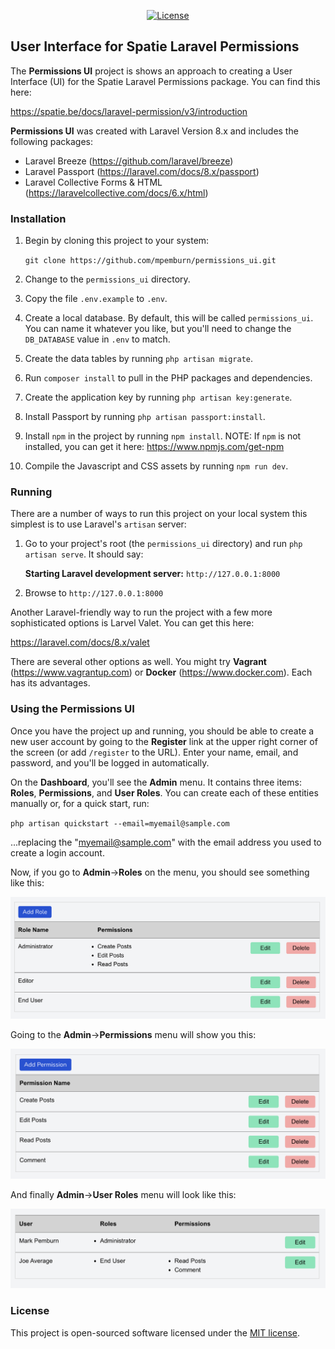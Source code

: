 
<p align="center">
<a href="https://packagist.org/packages/laravel/framework"><img src="https://img.shields.io/packagist/l/laravel/framework" alt="License"></a>
</p>

## User Interface for Spatie Laravel Permissions

The **Permissions UI** project is shows an approach to creating a User Interface (UI) for the Spatie Laravel Permissions package.  You can find this here:

https://spatie.be/docs/laravel-permission/v3/introduction

**Permissions UI** was created with Laravel Version 8.x and includes the following packages:
- Laravel Breeze (https://github.com/laravel/breeze)
- Laravel Passport (https://laravel.com/docs/8.x/passport)
- Laravel Collective Forms & HTML (https://laravelcollective.com/docs/6.x/html)

### Installation
1. Begin by cloning this project to your system:

    `git clone https://github.com/mpemburn/permissions_ui.git`

2. Change to the `permissions_ui` directory. 
3. Copy the file `.env.example` to `.env`.
4. Create a local database. By default, this will be called `permissions_ui`.  You can name it whatever you like, but you'll need to change the `DB_DATABASE` value in `.env` to match.
5. Create the data tables by running `php artisan migrate`.
6. Run `composer install` to pull in the PHP packages and dependencies.
7. Create the application key by running `php artisan key:generate`.
8. Install Passport by running `php artisan passport:install`.
9. Install `npm` in the project by running `npm install`. NOTE: If `npm` is not installed, you can get it here: https://www.npmjs.com/get-npm
10. Compile the Javascript and CSS assets by running `npm run dev`.

### Running
There are a number of ways to run this project on your local system this simplest is to use Laravel's `artisan` server:
1. Go to your project's root (the `permissions_ui` directory) and run `php artisan serve`.  It should say:

    **Starting Laravel development server:** `http://127.0.0.1:8000`
2. Browse to `http://127.0.0.1:8000`

Another Laravel-friendly way to run the project with a few more sophisticated options is Larvel Valet.  You can get this here:

https://laravel.com/docs/8.x/valet

There are several other options as well.  You might try **Vagrant** (https://www.vagrantup.com) or **Docker** (https://www.docker.com).  Each has its advantages.

### Using the Permissions UI
Once you have the project up and running, you should be able to create a new user account by going to the **Register** link at the upper right corner of the screen (or add `/register` to the URL).  Enter your name, email, and password, and you'll be logged in automatically.

On the **Dashboard**, you'll see the **Admin** menu.  It contains three items: **Roles**, **Permissions**, and **User Roles**. You can create each of these entities manually or, for a quick start, run:

`php artisan quickstart --email=myemail@sample.com`

...replacing the "myemail@sample.com" with the email address you used to create a login account.

Now, if you go to **Admin**->**Roles** on the menu, you should see something like this:

![](wiki/roles_screenshot.png)

Going to the **Admin**->**Permissions** menu will show you this:

![](wiki/permissions_screenshot.png)

And finally  **Admin**->**User Roles** menu will look like this:


![](wiki/user_roles_screenshot.png)


















### License

This project is open-sourced software licensed under the [MIT license](https://opensource.org/licenses/MIT).
